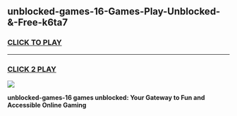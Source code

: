 
## unblocked-games-16-Games-Play-Unblocked-&-Free-k6ta7
<h3>
<a href="https://premium76.site?title=unblocked-games-16&ref=24A">CLICK TO PLAY</a></h3>
<hr>

<h3>
<a href="https://premium76.site?title=unblocked-games-16&ref=24A">CLICK 2 PLAY</a>
  
</h3>

<a href="https://premium76.site?title=unblocked-games-16&ref=24A"><img src="https://clearcache.store/games.png"></a>


**unblocked-games-16 games unblocked: Your Gateway to Fun and Accessible Online Gaming**

